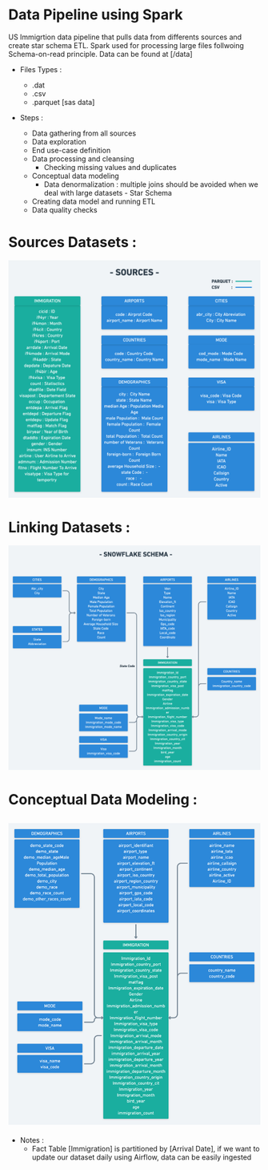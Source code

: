 
# Data Pipeline using Spark   

US Immigrtion data pipeline that pulls data from differents sources and create star schema ETL. Spark used for processing large files follwoing Schema-on-read principle. Data can be found at [/data]
 
 - Files Types :   
   - .dat   
   - .csv   
   - .parquet [sas data]  

 - Steps :   
   - Data gathering from all sources 
   - Data exploration 
   - End use-case definition
   - Data processing and cleansing
	   - Checking missing values and duplicates
   - Conceptual data modeling 
	   - Data denormalization : multiple joins should be avoided when we deal with large datasets - Star Schema
   - Creating data model and running ETL 
   - Data quality checks
   
# Sources Datasets : 
![Data Lineage](https://github.com/HamzaElHammoutidev/Data-Pipeline-using-Spark/blob/master/SourcesImage.png)
#	Linking Datasets : 
![Data Lineage](https://github.com/HamzaElHammoutidev/Data-Pipeline-using-Spark/blob/master/SnowflakeSchema.png)
# Conceptual Data Modeling : 
![Data Lineage](https://github.com/HamzaElHammoutidev/Data-Pipeline-using-Spark/blob/master/StarSchema.png)
 - 
 - Notes : 
	 - Fact Table [Immigration] is partitioned by [Arrival Date], if we want to update our dataset daily using Airflow, data can be easily ingested
